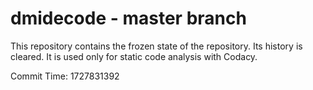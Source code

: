 # dmidecode - master branch

This repository contains the frozen state of the repository.
Its history is cleared. It is used only for static code
analysis with Codacy.

Commit Time: 1727831392